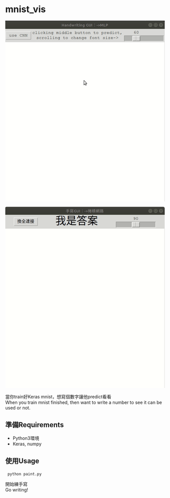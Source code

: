 # mnist_vis
![alt text](docs/en_demo.gif "Mnist Demo en")

![alt text](docs/zh_demo.gif "Mnist Demo zh")

當你train好Keras mnist，想寫個數字讓他predict看看\
When you train mnist finished, then want to write a number to see it can be used or not.

## 準備Requirements
* Python3環境
* Keras, numpy

## 使用Usage
``` python paint.py```

開始練手寫\
Go writing!
